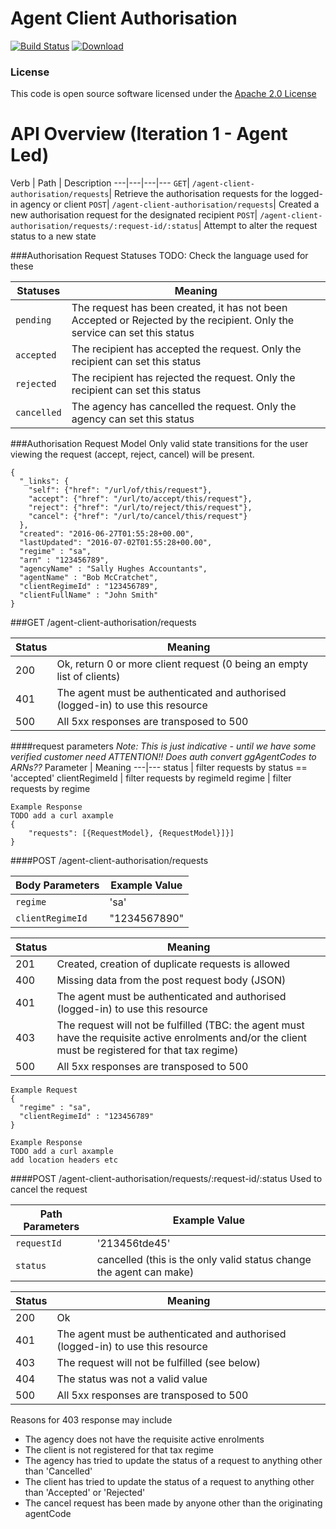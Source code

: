Agent Client Authorisation
==========================

[![Build Status](https://travis-ci.org/hmrc/agent-client-authorisation.svg?branch=master)](https://travis-ci.org/hmrc/agent-client-authorisation) [ ![Download](https://api.bintray.com/packages/hmrc/releases/agent-client-authorisation/images/download.svg) ](https://bintray.com/hmrc/releases/agent-client-authorisation/_latestVersion)

### License

This code is open source software licensed under the [Apache 2.0 License]("http://www.apache.org/licenses/LICENSE-2.0.html")

API Overview (Iteration 1 - Agent Led)
===


Verb | Path | Description
---|---|---|---
```GET```| ```/agent-client-authorisation/requests```| Retrieve the authorisation requests for the logged-in agency or client
```POST```| ```/agent-client-authorisation/requests```|  Created a new authorisation request for the designated recipient
```POST```| ```/agent-client-authorisation/requests/:request-id/:status```| Attempt to alter the request status to a new state


###Authorisation Request Statuses
TODO: Check the language used for these

Statuses  | Meaning
------- | -------
```pending``` | The request has been created, it has not been Accepted or Rejected by the recipient. Only the service can set this status
```accepted``` | The recipient has accepted the request. Only the recipient can set this status
```rejected``` | The recipient has rejected the request. Only the recipient can set this status
```cancelled``` | The agency has cancelled the request. Only the agency can set this status 

###Authorisation Request Model
Only valid state transitions for the user viewing the request (accept, reject, cancel) will be present.

```
{
  "_links": {
    "self": {"href": "/url/of/this/request"},
    "accept": {"href": "/url/to/accept/this/request"},
    "reject": {"href": "/url/to/reject/this/request"},
    "cancel": {"href": "/url/to/cancel/this/request"}
  },
  "created": "2016-06-27T01:55:28+00.00",
  "lastUpdated": "2016-07-02T01:55:28+00.00",
  "regime" : "sa",
  "arn" : "123456789",  
  "agencyName" : "Sally Hughes Accountants",
  "agentName" : "Bob McCratchet",  
  "clientRegimeId" : "123456789",  
  "clientFullName" : "John Smith"
}
```

###GET /agent-client-authorisation/requests

Status | Meaning
---|---
200 | Ok, return 0 or more client request (0 being an empty list of clients)
401 | The agent must be authenticated and authorised (logged-in) to use this resource
500 | All 5xx responses are transposed to 500

####request parameters
*Note: This is just indicative - until we have some verified customer need*
*ATTENTION!! Does auth convert ggAgentCodes to ARNs??*
Parameter | Meaning
---|---
status | filter requests by status == 'accepted'
clientRegimeId | filter requests by regimeId
regime | filter requests by regime


```
Example Response
TODO add a curl axample
{
	"requests": [{RequestModel}, {RequestModel}]}]
}
```

####POST /agent-client-authorisation/requests

Body Parameters | Example Value
---|---
```regime``` | 'sa'
```clientRegimeId``` | "1234567890"

Status | Meaning
---|---
201 | Created, creation of duplicate requests is allowed
400 | Missing data from the post request body (JSON)
401 | The agent must be authenticated and authorised (logged-in) to use this resource
403 | The request will not be fulfilled (TBC: the agent must have the requisite active enrolments and/or the client must be registered for that tax regime)
500 | All 5xx responses are transposed to 500

```
Example Request
{
  "regime" : "sa",
  "clientRegimeId" : "123456789"
}
```

```
Example Response
TODO add a curl axample
add location headers etc
```

####POST /agent-client-authorisation/requests/:request-id/:status
Used to cancel the request

Path Parameters | Example Value
---|---
```requestId``` | '213456tde45'
```status``` | cancelled (this is the only valid status change the agent can make)

Status | Meaning
---|---
200 | Ok
401 | The agent must be authenticated and authorised (logged-in) to use this resource
403 | The request will not be fulfilled (see below)
404 | The status was not a valid value
500 | All 5xx responses are transposed to 500

Reasons for 403 response may include
 
 * The agency does not have the requisite active enrolments 
 * The client is not registered for that tax regime
 * The agency has tried to update the status of a request to anything other than 'Cancelled'
 * The client has tried to update the status of a request to anything other than 'Accepted' or 'Rejected'
 * The cancel request has been made by anyone other than the originating agentCode
